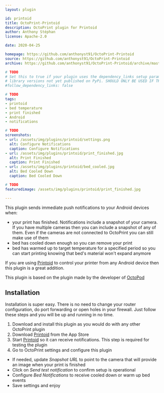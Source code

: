 ```yaml
---
layout: plugin

id: printoid
title: OctoPrint-Printoid
description: OctoPrint plugin for Printoid
author: Anthony Stéphan
license: Apache-2.0

date: 2020-04-25

homepage: https://github.com/anthonyst91/OctoPrint-Printoid
source: https://github.com/anthonyst91/OctoPrint-Printoid
archive: https://github.com/anthonyst91/OctoPrint-Printoid/archive/master.zip

# TODO
# Set this to true if your plugin uses the dependency_links setup parameter to include
# library versions not yet published on PyPi. SHOULD ONLY BE USED IF THERE IS NO OTHER OPTION!
#follow_dependency_links: false

# TODO
tags:
- printoid
- bed temperature
- print finished
- Android
- notifications

# TODO
screenshots:
- url: /assets/img/plugins/printoid/settings.png
  alt: Configure Notifications
  caption: Configure Notifications
- url: /assets/img/plugins/printoid/print_finished.jpg
  alt: Print Finished
  caption: Print Finished
- url: /assets/img/plugins/printoid/bed_cooled.jpg
  alt: Bed Cooled Down
  caption: Bed Cooled Down

# TODO
featuredimage: /assets/img/plugins/printoid/print_finished.jpg

---
```


This plugin sends immediate push notifications to your Android devices when:
* your print has finished. Notifications include a snapshot of your camera. If you
have multiple cameras then you can include a snapshot of any of them. Even if the
cameras are not connected to OctoPrint you can still make use of them
* bed has cooled down enough so you can remove your print
* bed has warmed up to target temperature for a specified period so you can start
printing knowing that bed's material won't expand anymore

If you are using [Printoid](https://play.google.com/store/apps/details?id=fr.yochi76.printoid.phones.premium)
to control your printer from any Android device then this plugin is a great addition.

This plugin is based on the plugin made by the developer of [OctoPod](https://itunes.apple.com/us/app/octopod-for-octoprint/id1412557625?mt=8)


## Installation

Installation is super easy. There is no need to change your router configuration, do
port forwarding or open holes in your firewall. Just follow these steps and you will
be up and running in no time.

1. Download and install this plugin as you would do with any other OctoPrint plugin
1. Download [Printoid](https://play.google.com/store/apps/details?id=fr.yochi76.printoid.phones.premium) from the App Store
1. Start [Printoid](https://play.google.com/store/apps/details?id=fr.yochi76.printoid.phones.premium) so
it can receive notifications. This step is required for testing the plugin
1. Go to OctoPrint settings and configure this plugin
  * If needed, update _Snapshot URL_ to point to the camera that will provide an image when your print is finished
  * Click on _Send test notification_ to confirm setup is operational
  * Configure _Bed Notifications_ to receive cooled down or warm up bed events
  * Save settings and enjoy
